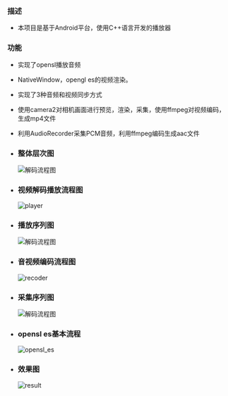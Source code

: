 ### 描述
- 本项目是基于Android平台，使用C++语言开发的播放器

### 功能
- 实现了opensl播放音频
- NativeWindow，opengl es的视频渲染。
- 实现了3种音频和视频同步方式
- 使用camera2对相机画面进行预览，渲染，采集，使用ffmpeg对视频编码，生成mp4文件
- 利用AudioRecorder采集PCM音频，利用ffmpeg编码生成aac文件


- ### 整体层次图

    ![解码流程图](./doc/整体层次图/entirety.png)


- ### 视频解码播放流程图
     ![player](./doc/编解码流程图/player.png)

- ### 播放序列图

    ![解码流程图](./doc/编解码流程图/decoder.png)


- ### 音视频编码流程图
     ![recoder](./doc/编解码流程图/recoder.png)

- ### 采集序列图

    ![解码流程图](./doc/编解码流程图/encoder.png)


- ### opensl es基本流程

    ![opensl_es](./doc/其他/opensl_es.png)


- ### 效果图

    ![result](./doc/效果图/gif.gif)
